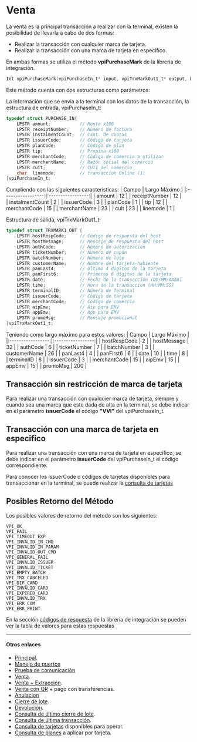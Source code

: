 # Venta

La venta es la principal transacción a realizar con la terminal, existen la posibilidad de llevarla a cabo de dos formas:

- Realizar la transacción con cualquier marca de tarjeta.
- Realizar la transacción con una marca de tarjeta en especifico.

En ambas formas se utiliza el método **vpiPurchaseMark** de la libreria de integración.

````c 
Int vpiPurchaseMark(vpiPurchaseIn_t* input, vpiTrxMarkOut1_t* output, LONG timeout)
````

Este método cuenta con dos estructuras como parámetros:

La información que se envia a la terminal con los datos de la transacción, la estructura de entrada, vpiPurchaseIn_t:  
````c
typedef struct PURCHASE_IN{
	LPSTR amount;           // Monto x100  
	LPSTR receiptNumber;    // Número de factura  
	LPSTR instalmentCount;  // Cant. de cuotas  
	LPSTR issuerCode;       // Código de tarjeta  
	LPSTR planCode;         // Código de plan  
	LPSTR tip;              // Propina x100
	LPSTR merchantCode;     // Código de comercio a utilizar
	LPSTR merchantName;     // Razón social del comercio
	LPSTR cuit;             // CUIT del comercio
	char  linemode;         // transaccion Online (1)
}vpiPurchaseIn_t;  
````
Cumpliendo con las siguientes caracteristicas:
|       Campo       |   Largo Máximo    |
|:-----------------:|:-----------------:|
|   amount          |       12          |
|   receiptNumber   |       12          |  
|   instalmentCount |       2           |
|   issuerCode      |       3           |
|   planCode        |       1           |
|   tip             |       12          |
|   merchantCode    |       15          |
|   merchantName    |       23          |
|   cuit            |       23          |
|   linemode        |       1           |

Estructura de salida, vpiTrxMarkOut1_t:
````c
typedef struct TRXMARK1_OUT {    
    LPSTR hostRespCode;     // Código de respuesta del host   
    LPSTR hostMessage;      // Mensaje de respuesta del host   
    LPSTR authCode;         // Número de autorización   
    LPSTR ticketNumber;     // Número de cupón   
    LPSTR batchNumber;      // Número de lote   
    LPSTR customerName;     // Nombre del tarjeta-habiente   
    LPSTR panLast4;         // Ultimo 4 digitos de la tarjeta   
    LPSTR panFirst6;        // Primeros 6 digitos de la tarjeta	
    LPSTR date;             // Fecha de la transacción (DD/MM/AAAA)  
    LPSTR time;             // Hora de la transaccion (HH:MM:SS)
    LPSTR terminalID;       // Número de Terminal
    LPSTR issuerCode;       // Código de tarjeta
    LPSTR merchantCode;	    // Código de comercio
    LPSTR aipEmv;           // Aip para EMV
    LPSTR appEmv;           // App para EMV
    LPSTR promoMsg;         // Mensaje promocional
}vpiTrxMarkOut1_t;
````
Teniendo como largo máximo para estos valores:
|       Campo       |   Largo Máximo    |
|:-----------------:|:-----------------:|
|   hostRespCode    |        2          |
|   hostMessage     |        32         |
|   authCode        |        6          |
|   ticketNumber    |        7          |
|   batchNumber     |        3          |
|   customerName    |        26         |
|   panLast4        |        4          |
|   panFirst6       |        6          |
|   date            |        10         |
|   time            |        8          |
|   terminalID      |        8          |
|   issuerCode      |        3          |
|   merchantCode    |        15         |
|   aipEmv          |        15         |
|   appEmv          |        15         |
|   promoMsg        |        200        |

## Transacción sin restricción de marca de tarjeta 
Para realizar una transacción con cualquier marca de tarjeta, siempre y cuando sea una marca que este dada de alta en la terminal, se debe indicar en el parámetro **issuerCode** el código **"VVI"** del vpiPurchaseIn_t. 

## Transacción con una marca de tarjeta en especifico 
Para realizar una transacción con una marca de tarjeta en especifico, se debe indicar en el parámetro **issuerCode** del vpiPurchaseIn_t el código correspondiente.

Para conocer los issuerCode o códigos de tarjetas disponibles para transaccionar en la terminal, se puede realizar la [consulta de tarjetas](./consultaTarjetas.md)

## Posibles Retorno del Método
Los posibles valores de retorno del método son los siguientes:
````
VPI_OK
VPI_FAIL
VPI_TIMEOUT_EXP
VPI_INVALID_IN_CMD
VPI_INVALID_IN_PARAM
VPI_INVALID_OUT_CMD
VPI_GENERAL_FAIL
VPI_INVALID_ISSUER
VPI_INVALID_TICKET
VPI_EMPTY_BATCH
VPI_TRX_CANCELED
VPI_DIF_CARD
VPI_INVALID_CARD
VPI_EXPIRED_CARD
VPI_INVALID_TRX 
VPI_ERR_COM
VPI_ERR_PRINT
````
En la sección [códigos de respuesta](../Libreria/codigosRespuesta.md) de la librería de integración se pueden ver la tabla de valores para estas respuestas

---
#### Otros enlaces
- [Principal](../README.md).
- [Manejo de puertos](./Puertos.md)
- [Prueba de comunicación](./ComTest.md)
- [Venta](./Venta.md).
- [Venta + Extracción](./Venta+Extracción.md).
- [Venta con QR](./VentaQR.md) + pago con transferencias.
- [Anulacion](./Anulacion.md)
- [Cierre de lote](./cierreLote.md).
- [Devolución](./Devolucion.md).
- [Consulta de último cierre de lote](./consultaCierre.md).
- [Consulta de última transacción](./consultaUltTransaccion.md).
- [Consulta de tarjetas](./consultaTarjetas.md) disponibles para operar.
- [Consulta de planes](./consultaPlanes.md) a aplicar por tarjeta.